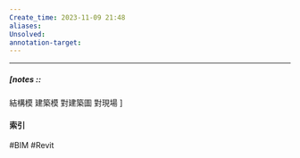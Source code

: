```yaml
---
Create_time: 2023-11-09 21:48
aliases: 
Unsolved: 
annotation-target:
---
```


---
##### [notes ::   
結構模
建築模
對建築圖
對現場
]

#### 索引
#BIM
#Revit